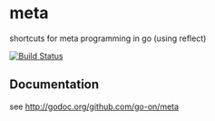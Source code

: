meta
====

shortcuts for meta programming in go (using reflect)

[![Build Status](https://secure.travis-ci.org/go-on/meta.png)](http://travis-ci.org/go-on/meta)

Documentation
-------------

see http://godoc.org/github.com/go-on/meta